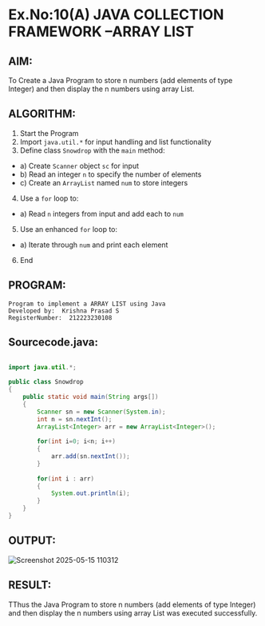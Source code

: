 # Ex.No:10(A)         JAVA COLLECTION FRAMEWORK –ARRAY LIST
## AIM:
 To Create a Java Program to store n numbers (add elements of type Integer) and then display the n numbers using array List.

## ALGORITHM:
1.	Start the Program
2.	Import `java.util.*` for input handling and list functionality
3.	Define class `Snowdrop` with the `main` method:
-	a) Create `Scanner` object `sc` for input
-	b) Read an integer `n` to specify the number of elements
-	c) Create an `ArrayList` named `num` to store integers
4.	Use a `for` loop to:
-	a) Read `n` integers from input and add each to `num`
5.	Use an enhanced `for` loop to:
-	a) Iterate through `num` and print each element
6.	End

## PROGRAM:
 ```
Program to implement a ARRAY LIST using Java
Developed by:  Krishna Prasad S
RegisterNumber:  212223230108
```

## Sourcecode.java:
```java

import java.util.*; 

public class Snowdrop
{
    public static void main(String args[])
    {
        Scanner sn = new Scanner(System.in); 
        int n = sn.nextInt();
        ArrayList<Integer> arr = new ArrayList<Integer>();
        
        for(int i=0; i<n; i++)
        {
            arr.add(sn.nextInt());
        }
        
        for(int i : arr)
        {
            System.out.println(i);
        }
    }
}

```






## OUTPUT:

![Screenshot 2025-05-15 110312](https://github.com/user-attachments/assets/ec85972a-84f4-41d0-89c8-41be3a267995)


## RESULT:
TThus the Java Program to store n numbers (add elements of type Integer) and then display the n numbers using array List was executed successfully.

